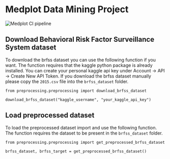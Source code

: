 # Medplot Data Mining Project
![Medplot CI pipeline](https://github.com/medplot/data-mining-project/actions/workflows/ci.yml/badge.svg)

## Download Behavioral Risk Factor Surveillance System dataset
To download the brfss dataset you can use the following function if you want. 
The function requires that the kaggle python package is already installed.
You can create your personal kaggle api key under Account -> API -> Create New API Token.
If you download the brfss dataset manually please copy the `2015.csv` file into the `brfss_dataset` folder.
```
from preprocessing.preprocessing import download_brfss_dataset

download_brfss_dataset("kaggle_username", "your_kaggle_api_key")
```

## Load preprocessed dataset
To load the preprocessed dataset import and use the following function.
The function requires the dataset to be present in the `brfss_dataset` folder.
```
from preprocessing.preprocessing import get_preprocessed_brfss_dataset

brfss_dataset, brfss_target = get_preprocessed_brfss_dataset()
```